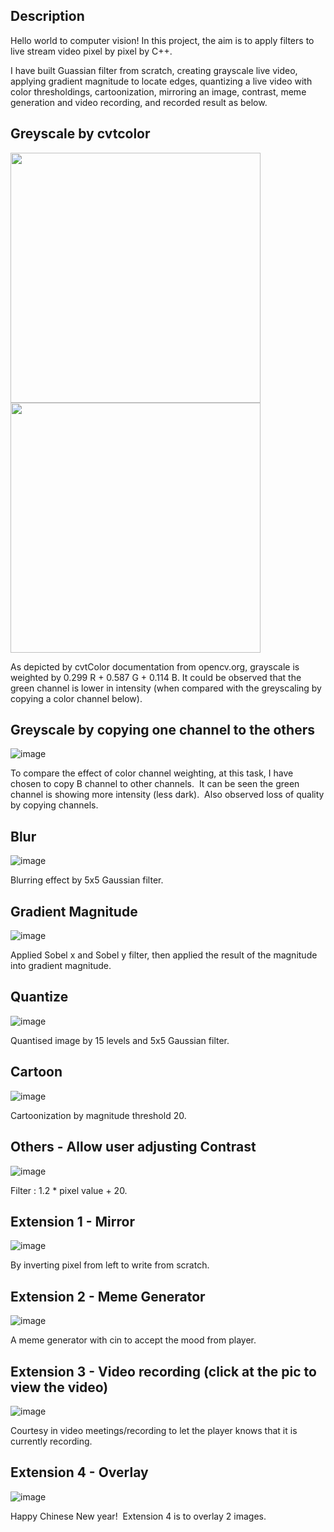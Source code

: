 ## Description

Hello world to computer vision!  In this project, the aim is to apply filters to live stream video pixel by pixel by C++. 

I have built Guassian filter from scratch, creating grayscale live video, applying gradient magnitude to locate edges, quantizing a live video with color thresholdings, cartoonization, mirroring an image, contrast, meme generation and video recording, and recorded result as below.

## Greyscale by cvtcolor

<img src = "https://user-images.githubusercontent.com/21034990/170897238-3bc8b1cd-3cb1-41d3-861f-171c725adc64.png" width=400> <img src = "https://user-images.githubusercontent.com/21034990/170897246-43aacc55-2caf-4502-84fb-5a1a9a892574.png" width=400>

As depicted by cvtColor documentation from opencv.org, grayscale is weighted by 0.299 R + 0.587 G + 0.114 B. It could be observed that the green channel is lower in intensity (when compared with the greyscaling by copying a color channel below).

## Greyscale by copying one channel to the others

![image](https://user-images.githubusercontent.com/21034990/170897490-2c4730e9-913d-46b5-a5c1-a4e6adec1073.png)
 
To compare the effect of color channel weighting, at this task, I have chosen to copy B channel to other channels.  It can be seen the green channel is showing more intensity (less dark).  Also observed loss of quality by copying channels. 

## Blur
![image](https://user-images.githubusercontent.com/21034990/170897538-9b3334a0-32af-400a-8e2e-24065c2766ac.png)

Blurring effect by 5x5 Gaussian filter.

## Gradient Magnitude
![image](https://user-images.githubusercontent.com/21034990/170897554-99bc4273-aedf-4e39-a991-517e7455d2fa.png)

Applied Sobel x and Sobel y filter, then applied the result of the magnitude into gradient magnitude.

## Quantize
![image](https://user-images.githubusercontent.com/21034990/170897613-b8e271f5-a4a7-4202-ad72-7ffbeb675756.png)

Quantised image by 15 levels and 5x5 Gaussian filter.

## Cartoon
![image](https://user-images.githubusercontent.com/21034990/170897629-d1c16747-ee9e-4c90-97e5-2f80d3b0a1c9.png)

Cartoonization by magnitude threshold 20.

## Others - Allow user adjusting Contrast
![image](https://user-images.githubusercontent.com/21034990/170897654-c995e138-1a8c-46f4-bc3a-4296f5bc166a.png)

Filter : 1.2 * pixel value + 20.

## Extension 1 - Mirror
![image](https://user-images.githubusercontent.com/21034990/170897677-390c2345-38a1-464c-9e89-7584f566db25.png)

By inverting pixel from left to write from scratch.

## Extension 2 - Meme Generator
![image](https://user-images.githubusercontent.com/21034990/170897690-837d4ce1-e33f-4b0c-bd6b-aafe69e7d276.png)

A meme generator with cin to accept the mood from player.

## Extension 3 - Video recording (click at the pic to view the video)
![image](https://user-images.githubusercontent.com/21034990/170897721-6db29e7e-ba9f-4263-82ef-a914b793d7fc.png)

Courtesy in video meetings/recording to let the player knows that it is currently recording.

## Extension 4 - Overlay
![image](https://user-images.githubusercontent.com/21034990/170897733-a4d96e5c-88df-40e0-bcec-5cfb1a16a7c8.png)

Happy Chinese New year!  Extension 4 is to overlay 2 images.
